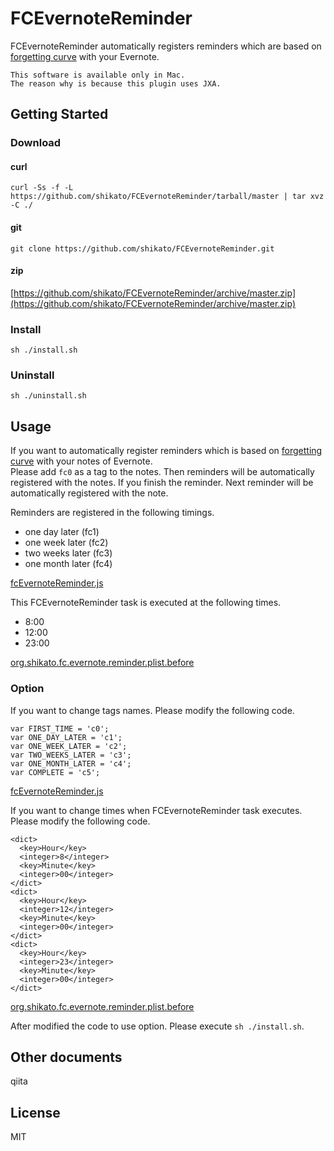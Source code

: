 # FCEvernoteReminder
FCEvernoteReminder automatically registers reminders which are based on [forgetting curve](https://en.wikipedia.org/wiki/Forgetting_curve) with your Evernote.

```
This software is available only in Mac.
The reason why is because this plugin uses JXA.
```
## Getting Started

### Download
#### curl
``` 
curl -Ss -f -L https://github.com/shikato/FCEvernoteReminder/tarball/master | tar xvz -C ./
```

#### git
```
git clone https://github.com/shikato/FCEvernoteReminder.git
```

#### zip
[https://github.com/shikato/FCEvernoteReminder/archive/master.zip](https://github.com/shikato/FCEvernoteReminder/archive/master.zip)

### Install
```
sh ./install.sh
```

### Uninstall
```
sh ./uninstall.sh
```

## Usage
If you want to automatically register reminders which is based on [forgetting curve](https://en.wikipedia.org/wiki/Forgetting_curve) with your notes of Evernote.  
Please add `fc0` as a tag to the notes. Then reminders will be automatically registered with the notes.
If you finish the reminder. Next reminder will be automatically registered with the note.

Reminders are registered in the following timings.
* one day later (fc1)
* one week later (fc2)
* two weeks later (fc3)
* one month later (fc4)

[fcEvernoteReminder.js]()

This FCEvernoteReminder task is executed at the following times.
* 8:00
* 12:00
* 23:00

[org.shikato.fc.evernote.reminder.plist.before]()

### Option 
If you want to change tags names.
Please modify the following code.

```
var FIRST_TIME = 'c0';
var ONE_DAY_LATER = 'c1';
var ONE_WEEK_LATER = 'c2';
var TWO_WEEKS_LATER = 'c3';
var ONE_MONTH_LATER = 'c4';
var COMPLETE = 'c5';
```

[fcEvernoteReminder.js]()

If you want to change times when FCEvernoteReminder task executes.
Please modify the following code.
```
<dict>
  <key>Hour</key>
  <integer>8</integer>
  <key>Minute</key>
  <integer>00</integer>
</dict>
<dict>
  <key>Hour</key>
  <integer>12</integer>
  <key>Minute</key>
  <integer>00</integer>
</dict>
<dict>
  <key>Hour</key>
  <integer>23</integer>
  <key>Minute</key>
  <integer>00</integer>
</dict>  
```
[org.shikato.fc.evernote.reminder.plist.before]()

After modified the code to use option. Please execute `sh ./install.sh`.

## Other documents
qiita

## License
MIT
